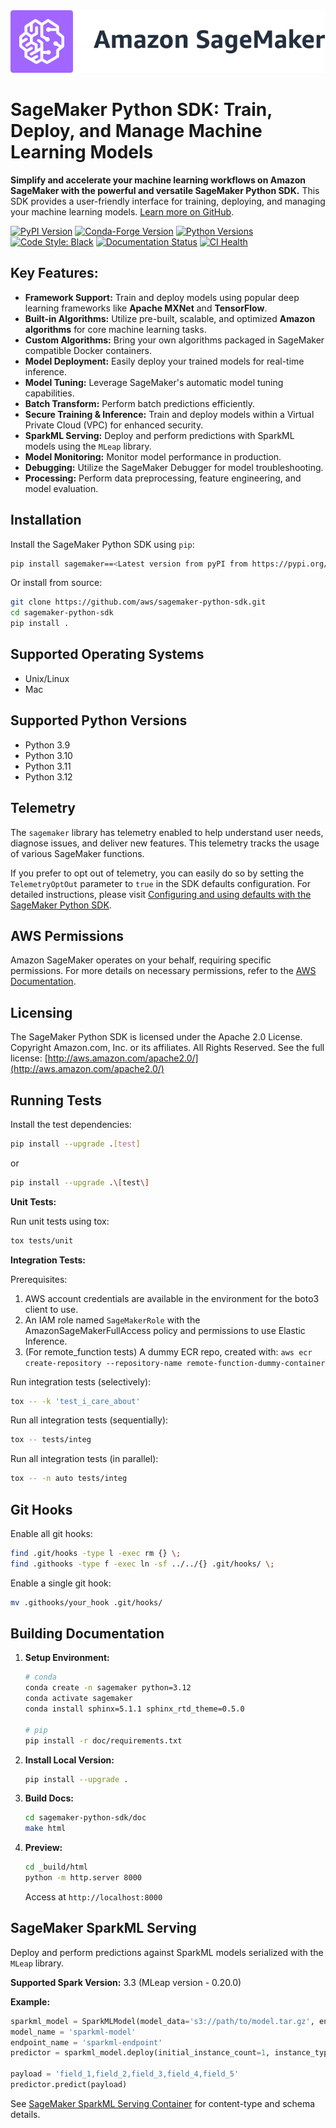 <!-- Banner for SEO -->
<picture>
  <source media="(prefers-color-scheme: dark)" srcset="https://github.com/aws/sagemaker-python-sdk/raw/master/branding/icon/sagemaker-banner.png">
  <source media="(prefers-color-scheme: light)" srcset="https://github.com/aws/sagemaker-python-sdk/raw/master/branding/icon/sagemaker-banner.png">
  <img alt="SageMaker Banner" src="https://github.com/aws/sagemaker-python-sdk/raw/master/branding/icon/sagemaker-banner.png" height="100">
</picture>

# SageMaker Python SDK: Train, Deploy, and Manage Machine Learning Models

**Simplify and accelerate your machine learning workflows on Amazon SageMaker with the powerful and versatile SageMaker Python SDK.**  This SDK provides a user-friendly interface for training, deploying, and managing your machine learning models.  [Learn more on GitHub](https://github.com/aws/sagemaker-python-sdk).

[![PyPI Version](https://img.shields.io/pypi/v/sagemaker.svg)](https://pypi.python.org/pypi/sagemaker)
[![Conda-Forge Version](https://img.shields.io/conda/vn/conda-forge/sagemaker-python-sdk.svg)](https://anaconda.org/conda-forge/sagemaker-python-sdk)
[![Python Versions](https://img.shields.io/pypi/pyversions/sagemaker.svg)](https://pypi.python.org/pypi/sagemaker)
[![Code Style: Black](https://img.shields.io/badge/code_style-black-000000.svg)](https://github.com/python/black)
[![Documentation Status](https://readthedocs.org/projects/sagemaker/badge/?version=stable)](https://sagemaker.readthedocs.io/en/stable/)
[![CI Health](https://github.com/aws/sagemaker-python-sdk/actions/workflows/codebuild-ci-health.yml/badge.svg)](https://github.com/aws/sagemaker-python-sdk/actions/workflows/codebuild-ci-health.yml)


## Key Features:

*   **Framework Support:** Train and deploy models using popular deep learning frameworks like **Apache MXNet** and **TensorFlow**.
*   **Built-in Algorithms:** Utilize pre-built, scalable, and optimized **Amazon algorithms** for core machine learning tasks.
*   **Custom Algorithms:** Bring your own algorithms packaged in SageMaker compatible Docker containers.
*   **Model Deployment:** Easily deploy your trained models for real-time inference.
*   **Model Tuning:** Leverage SageMaker's automatic model tuning capabilities.
*   **Batch Transform:** Perform batch predictions efficiently.
*   **Secure Training & Inference:** Train and deploy models within a Virtual Private Cloud (VPC) for enhanced security.
*   **SparkML Serving:** Deploy and perform predictions with SparkML models using the `MLeap` library.
*   **Model Monitoring:** Monitor model performance in production.
*   **Debugging:** Utilize the SageMaker Debugger for model troubleshooting.
*   **Processing:** Perform data preprocessing, feature engineering, and model evaluation.

## Installation

Install the SageMaker Python SDK using `pip`:

```bash
pip install sagemaker==<Latest version from pyPI from https://pypi.org/project/sagemaker/>
```

Or install from source:

```bash
git clone https://github.com/aws/sagemaker-python-sdk.git
cd sagemaker-python-sdk
pip install .
```

## Supported Operating Systems

*   Unix/Linux
*   Mac

## Supported Python Versions

*   Python 3.9
*   Python 3.10
*   Python 3.11
*   Python 3.12

## Telemetry

The `sagemaker` library has telemetry enabled to help understand user needs, diagnose issues, and deliver new features. This telemetry tracks the usage of various SageMaker functions.

If you prefer to opt out of telemetry, you can easily do so by setting the `TelemetryOptOut` parameter to `true` in the SDK defaults configuration. For detailed instructions, please visit [Configuring and using defaults with the SageMaker Python SDK](https://sagemaker.readthedocs.io/en/stable/overview.html#configuring-and-using-defaults-with-the-sagemaker-python-sdk).

## AWS Permissions

Amazon SageMaker operates on your behalf, requiring specific permissions. For more details on necessary permissions, refer to the [AWS Documentation](https://docs.aws.amazon.com/sagemaker/latest/dg/sagemaker-roles.html).

## Licensing

The SageMaker Python SDK is licensed under the Apache 2.0 License.  Copyright Amazon.com, Inc. or its affiliates. All Rights Reserved.  See the full license: [http://aws.amazon.com/apache2.0/](http://aws.amazon.com/apache2.0/)

## Running Tests

Install the test dependencies:

```bash
pip install --upgrade .[test]
```
or
```bash
pip install --upgrade .\[test\]
```

**Unit Tests:**

Run unit tests using tox:

```bash
tox tests/unit
```

**Integration Tests:**

Prerequisites:

1.  AWS account credentials are available in the environment for the boto3 client to use.
2.  An IAM role named `SageMakerRole` with the AmazonSageMakerFullAccess policy and permissions to use Elastic Inference.
3.  (For remote_function tests) A dummy ECR repo, created with: `aws ecr create-repository --repository-name remote-function-dummy-container`

Run integration tests (selectively):

```bash
tox -- -k 'test_i_care_about'
```
Run all integration tests (sequentially):

```bash
tox -- tests/integ
```
Run all integration tests (in parallel):

```bash
tox -- -n auto tests/integ
```

## Git Hooks

Enable all git hooks:

```bash
find .git/hooks -type l -exec rm {} \;
find .githooks -type f -exec ln -sf ../../{} .git/hooks/ \;
```

Enable a single git hook:

```bash
mv .githooks/your_hook .git/hooks/
```

## Building Documentation

1.  **Setup Environment:**

    ```bash
    # conda
    conda create -n sagemaker python=3.12
    conda activate sagemaker
    conda install sphinx=5.1.1 sphinx_rtd_theme=0.5.0

    # pip
    pip install -r doc/requirements.txt
    ```

2.  **Install Local Version:**

    ```bash
    pip install --upgrade .
    ```

3.  **Build Docs:**

    ```bash
    cd sagemaker-python-sdk/doc
    make html
    ```

4.  **Preview:**

    ```bash
    cd _build/html
    python -m http.server 8000
    ```

    Access at `http://localhost:8000`

## SageMaker SparkML Serving

Deploy and perform predictions against SparkML models serialized with the `MLeap` library.

**Supported Spark Version:** 3.3 (MLeap version - 0.20.0)

**Example:**

```python
sparkml_model = SparkMLModel(model_data='s3://path/to/model.tar.gz', env={'SAGEMAKER_SPARKML_SCHEMA': schema})
model_name = 'sparkml-model'
endpoint_name = 'sparkml-endpoint'
predictor = sparkml_model.deploy(initial_instance_count=1, instance_type='ml.c4.xlarge', endpoint_name=endpoint_name)

payload = 'field_1,field_2,field_3,field_4,field_5'
predictor.predict(payload)
```

See [SageMaker SparkML Serving Container](https://github.com/aws/sagemaker-sparkml-serving-container) for content-type and schema details.